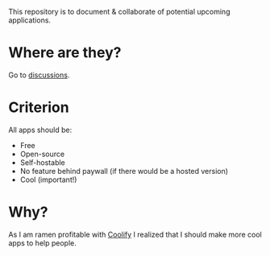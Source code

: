 This repository is to document & collaborate of potential upcoming applications.

# Where are they?
Go to [discussions](https://github.com/coollabsio/ideas/discussions).

# Criterion
All apps should be:
- Free
- Open-source
- Self-hostable
- No feature behind paywall (if there would be a hosted version)
- Cool (important!)

# Why?
As I am ramen profitable with [Coolify](https://coolify.io) I realized that I should make more cool apps to help people.
